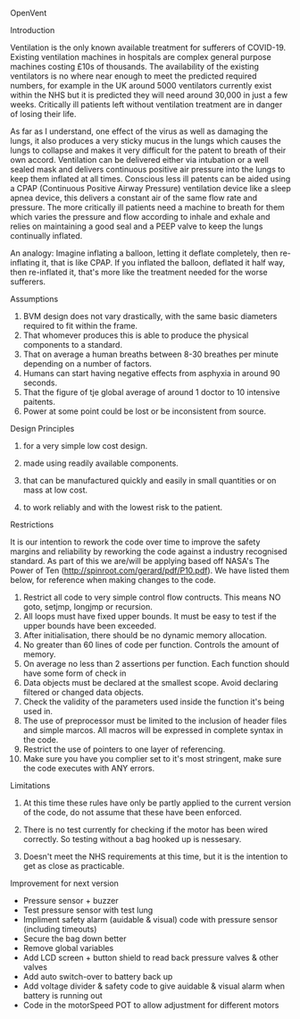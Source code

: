 OpenVent 

Introduction 

Ventilation is the only known available treatment for sufferers of COVID-19. Existing ventilation machines in hospitals are complex general purpose machines costing £10s of thousands. The availability of the existing ventilators is no where near enough to meet the predicted required numbers, for example in the UK around 5000 ventilators currently exist within the NHS but it is predicted they will need around 30,000 in just a few weeks. Critically ill patients left without ventilation treatment are in danger of losing their life.

As far as I understand, one effect of the virus as well as damaging the lungs, it also produces a very sticky mucus in the lungs which causes the lungs to collapse and makes it very difficult for the patent to breath of their own accord. Ventilation can be delivered either via intubation or a well sealed mask and delivers continuous positive air pressure into the lungs to keep them inflated at all times. Conscious less ill patents can be aided using a CPAP (Continuous Positive Airway Pressure) ventilation device like a sleep apnea device, this delivers a constant air of the same flow rate and pressure. The more critically ill patients need a machine to breath for them which varies the pressure and flow according to inhale and exhale and relies on maintaining a good seal and a PEEP valve to keep the lungs continually inflated.

An analogy: Imagine inflating a balloon, letting it deflate completely, then re-inflating it, that is like CPAP. If you inflated the balloon, deflated it half way, then re-inflated it, that's more like the treatment needed for the worse sufferers.

Assumptions

1. BVM design does not vary drastically, with the same basic diameters required to fit within the frame. 
2. That whomever produces this is able to produce the physical components to a standard. 
3. That on average a human breaths between 8-30 breathes per minute depending on a number of factors.  
4. Humans can start having negative effects from asphyxia in around 90 seconds. 
5. That the figure of tje global average of around 1 doctor to 10 intensive paitents.
6. Power at some point could be lost or be inconsistent from source. 

Design Principles

1. for a very simple low cost design.

2. made using readily available components.

3. that can be manufactured quickly and easily in small quantities or on mass at low cost.

4. to work reliably and with the lowest risk to the patient.

Restrictions

It is our intention to rework the code over time to improve the safety margins and reliability by reworking the code against a industry recognised standard. As part of this we are/will be applying based off NASA's The Power of Ten (http://spinroot.com/gerard/pdf/P10.pdf). We have listed them below, for reference when making changes to the code. 

1. Restrict all code to very simple control flow contructs. This means NO goto, setjmp, longjmp or recursion. 
2. All loops must have fixed upper bounds. It must be easy to test if the upper bounds have been exceeded. 
3. After initialisation, there should be no dynamic memory allocation. 
4. No greater than 60 lines of code per function. Controls the amount of memory. 
5. On average no less than 2 assertions per function. Each function should have some form of check in 
6. Data objects must be declared at the smallest scope. Avoid declaring filtered or changed data objects. 
7. Check the validity of the parameters used inside the function it's being used in.
8. The use of preprocessor must be limited to the inclusion of header files and simple marcos. All macros will be expressed in complete syntax in the code. 
9. Restrict the use of pointers to one layer of referencing. 
10. Make sure you have you complier set to it's most stringent, make sure the code executes with ANY errors. 

Limitations

1. At this time these rules have only be partly applied to the current version of the code, do not assume that these have been enforced.

2. There is no test currently for checking if the motor has been wired correctly. So testing without a bag hooked up is nessesary.

3. Doesn't meet the NHS requirements at this time, but it is the intention to get as close as practicable. 


Improvement for next version
  - Pressure sensor + buzzer
  - Test pressure sensor with test lung
  - Impliment safety alarm (auidable & visual) code with pressure sensor (including timeouts)
  - Secure the bag down better
  - Remove global variables
  - Add LCD screen + button shield to read back pressure valves & other valves
  - Add auto switch-over to battery back up
  - Add voltage divider & safety code to give auidable & visual alarm when battery is running out
  - Code in the motorSpeed POT to allow adjustment for different motors
